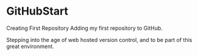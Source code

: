 # GitHubStart
Creating First Repository
Adding my first repository to GitHub.

Stepping into the age of web hosted version control, and to be part of this great environment.
